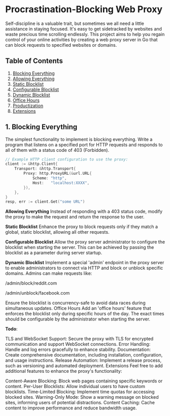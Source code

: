 # Procrastination-Blocking Web Proxy

Self-discipline is a valuable trait, but sometimes we all need a little assistance in staying focused. It's easy to get sidetracked by websites and waste precious time scrolling endlessly. This project aims to help you regain control of your online activities by creating a web proxy server in Go that can block requests to specified websites or domains.

## Table of Contents

1. [Blocking Everything](#blocking-everything)
2. [Allowing Everything](#allowing-everything)
3. [Static Blocklist](#static-blocklist)
4. [Configurable Blocklist](#configurable-blocklist)
5. [Dynamic Blocklist](#dynamic-blocklist)
6. [Office Hours](#office-hours)
7. [Productization](#productization)
8. [Extensions](#extensions)

## 1. Blocking Everything

The simplest functionality to implement is blocking everything. Write a program that listens on a specified port for HTTP requests and responds to all of them with a status code of 403 (Forbidden).

```go
// Example HTTP client configuration to use the proxy:
client := &http.Client{
    Transport: &http.Transport{
        Proxy: http.ProxyURL(&url.URL{
            Scheme: "http",
            Host:   "localhost:XXXX",
        }),
    },
}
resp, err := client.Get("some URL")

```

**Allowing Everything**
Instead of responding with a 403 status code, modify the proxy to make the request and return the response to the user.

**Static Blocklist**
Enhance the proxy to block requests only if they match a global, static blocklist, allowing all other requests.

**Configurable Blocklist**
Allow the proxy server administrator to configure the blocklist when starting the server. This can be achieved by passing the blocklist as a parameter during server startup.

**Dynamic Blocklist**
Implement a special 'admin' endpoint in the proxy server to enable administrators to connect via HTTP and block or unblock specific domains. Admins can make requests like:

/admin/block/reddit.com

/admin/unblock/facebook.com

Ensure the blocklist is concurrency-safe to avoid data races during simultaneous updates.
Office Hours
Add an 'office hours' feature that enforces the blocklist only during specific hours of the day. The exact times should be configurable by the administrator when starting the server.

**Todo**:

TLS and WebSocket Support: Secure the proxy with TLS for encrypted communication and support WebSocket connections.
Error Handling: Handle and log errors gracefully to enhance stability.
Documentation: Create comprehensive documentation, including installation, configuration, and usage instructions.
Release Automation: Implement a release process, such as versioning and automated deployment.
Extensions
Feel free to add additional features to enhance the proxy's functionality:

Content-Aware Blocking: Block web pages containing specific keywords or content.
Per-User Blocklists: Allow individual users to have custom blocklists.
Time-Limited Blocking: Implement time quotas for accessing blocked sites.
Warning-Only Mode: Show a warning message on blocked sites, informing users of potential distractions.
Content Caching: Cache content to improve performance and reduce bandwidth usage.
